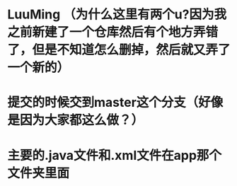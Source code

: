 # LuuMing （为什么这里有两个u?因为我之前新建了一个仓库然后有个地方弄错了，但是不知道怎么删掉，然后就又弄了一个新的）
# 提交的时候交到master这个分支（好像是因为大家都这么做？）
# 主要的.java文件和.xml文件在app那个文件夹里面
